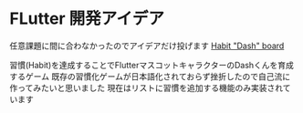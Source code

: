 # FLutter 開発アイデア

任意課題に間に合わなかったのでアイデアだけ投げます
[Habit "Dash" board](https://github.com/f24ba029-cid/habit/tree/main)

習慣(Habit)を達成することでFlutterマスコットキャラクターのDashくんを育成するゲーム
既存の習慣化ゲームが日本語化されておらず挫折したので自己流に作ってみたいと思いました
現在はリストに習慣を追加する機能のみ実装されています
